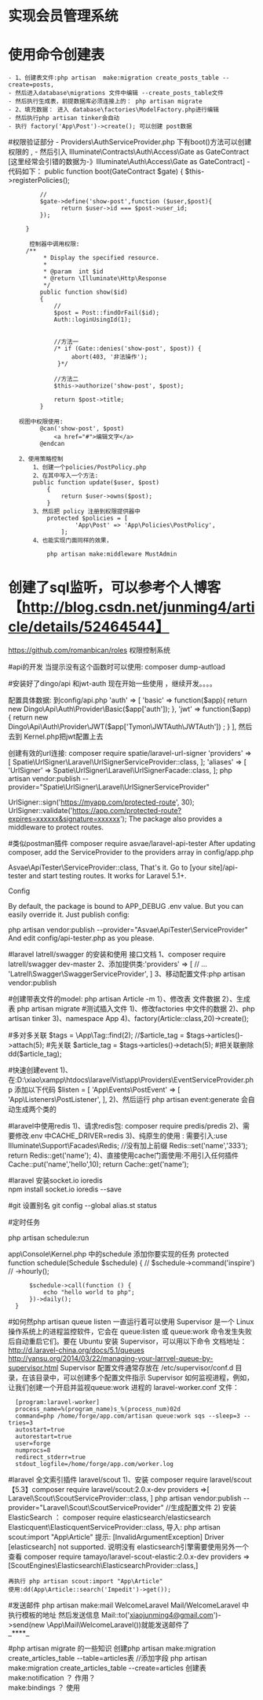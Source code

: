 # 实现会员管理系统
  # 使用命令创建表
    - 1、创建表文件:php artisan  make:migration create_posts_table --create=posts,
    - 然后进入database\migrations 文件中编辑 --create_posts_table文件 
    - 然后执行生成表，前提数据库必须连接上的： php artisan migrate 
    - 2、填充数据： 进入 database\factories\ModelFactory.php进行编辑
    - 然后执行php artisan tinker会自动 
    - 执行 factory('App\Post')->create(); 可以创建 post数据
   
   #权限验证部分
     -  Providers\AuthServiceProvider.php 下有boot()方法可以创建权限的 ,
     - 然后引入 Illuminate\Contracts\Auth\Access\Gate as GateContract [这里经常会引错的数据为-》Illuminate\Auth\Access\Gate as GateContract]
     -代码如下：
      public function boot(GateContract $gate)
         {
             $this->registerPolicies();
     
             //
             $gate->define('show-post',function ($user,$post){
                   return $user->id === $post->user_id;
             });
     
         }
      
          控制器中调用权限:
         /**
              * Display the specified resource.
              *
              * @param  int $id
              * @return \Illuminate\Http\Response
              */
             public function show($id)
             {
                 //
                 $post = Post::findOrFail($id);
                 Auth::loginUsingId(1);
         
         
                 //方法一
                 /* if (Gate::denies('show-post', $post)) {
                      abort(403, '非法操作');
                  }*/
         
                 //方法二
                 $this->authorize('show-post', $post);
         
                 return $post->title;
             }
             
       视图中权限使用:
             @can('show-post', $post)
                 <a href="#">编辑文字</a>
             @endcan
             
       2、使用策略控制  
           1、创建一个policies/PostPolicy.php
           2、在其中写入一个方法:
           public function update($user, $post)
               {
                   return $user->owns($post);
               }
           3、然后把 policy 注册到权限提供器中
               protected $policies = [
                       'App\Post' => 'App\Policies\PostPolicy',
                   ];
           4、也能实现门面同样的效果，    
               
               php artisan make:middleware MustAdmin
         
  # 创建了sql监听，可以参考个人博客【http://blog.csdn.net/junming4/article/details/52464544】  
   
   https://github.com/romanbican/roles 权限控制系统
   
#api的开发
当提示没有这个函数时可以使用: composer dump-autload

#安装好了dingo/api 和jwt-auth 现在开始一些使用 ，继续开发。。。。  
 
配置具体数据: 到config/api.php
    'auth' => [
        'basic' => function($app){
            return new  Dingo\Api\Auth\Provider\Basic($app['auth']);
        },
        'jwt' => function($app) {
            return  new Dingo\Api\Auth\Provider\JWT($app['Tymon\JWTAuth\JWTAuth']) ;
        }
    ],
然后去到 Kernel.php把jwt配置上去

创建有效的url连接:
composer require spatie/laravel-url-signer
'providers' => [
    Spatie\UrlSigner\Laravel\UrlSignerServiceProvider::class,
];
'aliases' => [
    'UrlSigner' => Spatie\UrlSigner\Laravel\UrlSignerFacade::class,
];
php artisan vendor:publish --provider="Spatie\UrlSigner\Laravel\UrlSignerServiceProvider"

UrlSigner::sign('https://myapp.com/protected-route', 30);
UrlSigner::validate('https://app.com/protected-route?expires=xxxxxx&signature=xxxxxx');
The package also provides a middleware to protect routes.

#类似postman插件
composer require asvae/laravel-api-tester
After updating composer, add the ServiceProvider to the providers array in config/app.php

Asvae\ApiTester\ServiceProvider::class,
That's it. Go to [your site]/api-tester and start testing routes. It works for Laravel 5.1+.

Config

By default, the package is bound to APP_DEBUG .env value. But you can easily override it. Just publish config:

php artisan vendor:publish --provider="Asvae\ApiTester\ServiceProvider"
And edit config/api-tester.php as you please.

#laravel latrell/swagger 的安装和使用 接口文档
1、composer require latrell/swagger dev-master
2、添加提供类:'providers' => [
        // ...
        'Latrell\Swagger\SwaggerServiceProvider',
    ]
3、移动配置文件:php artisan vendor:publish 
   
#创建带表文件的model: php artisan Article -m
   1）、修改表 文件数据
   2）、生成表 php artisan migrate
#测试插入文件
   1)、修改factories 中文件的数据
   2)、php artisan tinker
   3)、namespace App
   4)、factory(Article::class,20)->create();

#多对多关联
    $tags = \App\Tag::find(2);
    //$article_tag = $tags->articles()->attach(5);  #先关联
    $article_tag = $tags->articles()->detach(5);    #把关联删除
    dd($article_tag);
    
#快速创建event
    1)、在:D:\xiao\xampp\htdocs\laravelVist\app\Providers\EventServiceProvider.php 添加以下代码
    $listen = [
            'App\Events\PostEvent' => [
                'App\Listeners\PostListener',
            ],
    2)、然后运行 php artisan event:generate 会自动生成两个类的

#laravel中使用redis
 1)、请求redis包: composer require predis/predis
 2)、需要修改.env 中CACHE_DRIVER=redis
 3)、纯原生的使用 :
    需要引入:use Illuminate\Support\Facades\Redis; //没有加上前缀
    Redis::set('name','333');
    return Redis::get('name');
 4)、直接使用cache门面使用:不用引入任何插件
     Cache::put('name','hello',10);
     return Cache::get('name');
     
#laravel 安装socket.io ioredis   
  npm install socket.io ioredis --save         
  
#git 设置别名
  git config --global alias.st status
  
#定时任务

 php artisan schedule:run

  app\Console\Kernel.php
  中的schedule 添加你要实现的任务
   protected function schedule(Schedule $schedule)
      {
          // $schedule->command('inspire')
          //          ->hourly();
  
          $schedule->call(function () {
              echo "hello world to php";
          })->daily();
      }
      
#如何然php artisan queue listen 一直运行着可以使用
      Supervisor 是一个 Linux 操作系统上的进程监控软件，它会在 queue:listen 或 queue:work 命令发生失败后自动重启它们。要在 Ubuntu 安装 Supervisor，可以用以下命令
      文档地址：http://d.laravel-china.org/docs/5.1/queues
      http://yansu.org/2014/03/22/managing-your-larrvel-queue-by-supervisor.html
      Supervisor 配置文件通常存放在 /etc/supervisor/conf.d 目录，在该目录中，可以创建多个配置文件指示 Supervisor 如何监视进程，例如，让我们创建一个开启并监视queue:work 进程的 laravel-worker.conf 文件：
      
      [program:laravel-worker]
      process_name=%(program_name)s_%(process_num)02d
      command=php /home/forge/app.com/artisan queue:work sqs --sleep=3 --tries=3
      autostart=true
      autorestart=true
      user=forge
      numprocs=8
      redirect_stderr=true
      stdout_logfile=/home/forge/app.com/worker.log

#laravel 全文索引插件 laravel/scout
    1)、安装 composer require laravel/scout 【5.3】composer require laravel/scout:2.0.x-dev
    providers =>[ Laravel\Scout\ScoutServiceProvider::class,  ]
    php artisan vendor:publish --provider="Laravel\Scout\ScoutServiceProvider" //生成配置文件
    2) 安装 ElasticSearch ： composer require elasticsearch/elasticsearch
    Elasticquent\ElasticquentServiceProvider::class,
    导入:
    php artisan scout:import "App\Article"
    提示:
    [InvalidArgumentException]
    Driver [elasticsearch] not supported.
    说明没有 elasticsearch引擎需要使用另外一个查看
    composer require tamayo/laravel-scout-elastic:2.0.x-dev
    providers =>[ScoutEngines\Elasticsearch\ElasticsearchProvider::class,]
    
    再执行 php artisan scout:import "App\Article"
    使用:dd(App\Article::search('Impedit')->get()); 
    
#发送邮件 
    php artisan make:mail WelcomeLaravel
    Mail/WelcomeLaravel 中执行模板的地址
    然后发送信息
    Mail::to('xiaojunming4@gmail.com')->send(new \App\Mail\WelcomeLaravel())就能发送邮件了  
    **`_****_`**
    
#php artisan  migrate 的一些知识
   创建php artisan make:migration create_articles_table  --table=articles表 //添加字段
   php artisan make:migration create_articles_table  --create=articles 创建表
   make:notification ？ 作用？  
   make:bindings ？ 使用 
   


      

            
            

   
    
 


